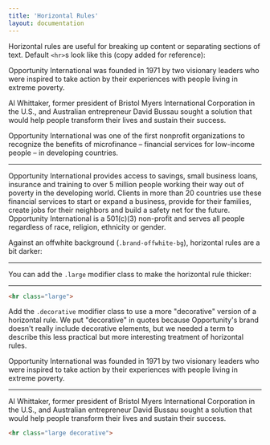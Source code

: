 ```yaml
---
title: 'Horizontal Rules'
layout: documentation
---
```


Horizontal rules are useful for breaking up content or separating sections of text. Default `<hr>`s look like this (copy added for reference):

<div class="demo">
  <p>
    Opportunity International was founded in 1971 by two visionary leaders who were inspired to take action by their experiences with people living in extreme poverty.
  </p>
  <p>
    Al Whittaker, former president of Bristol Myers International Corporation in the U.S., and Australian entrepreneur David Bussau sought a solution that would help people transform their lives and sustain their success.
  </p>
  <p>
    Opportunity International was one of the first nonprofit organizations to recognize the benefits of microfinance – financial services for low-income people – in developing countries.
  </p>
  <hr>
  <p class="small">
    Opportunity International provides access to savings, small business loans, insurance and training to over 5 million people working their way out of poverty in the developing world. Clients in more than 20 countries use these financial services to start or expand a business, provide for their families, create jobs for their neighbors and build a safety net for the future. Opportunity International is a 501(c)(3) non-profit and serves all people regardless of race, religion, ethnicity or gender.
  </p>
</div>

Against an offwhite background (`.brand-offwhite-bg`), horizontal rules are a bit darker:

<div class="demo brand-offwhite-bg">
  <hr>
</div>

You can add the `.large` modifier class to make the horizontal rule thicker:

<div class="demo">
  <hr class="large">
</div>

```html
<hr class="large">
```

Add the `.decorative` modifier class to use a more "decorative" version of a horizontal rule. We put "decorative" in quotes because Opportunity's brand doesn't really include decorative elements, but we needed a term to describe this less practical but more interesting treatment of horizontal rules.

<div class="demo">
  <p>
    Opportunity International was founded in 1971 by two visionary leaders who were inspired to take action by their experiences with people living in extreme poverty.
  </p>
  <hr class="large decorative">
  <p>
    Al Whittaker, former president of Bristol Myers International Corporation in the U.S., and Australian entrepreneur David Bussau sought a solution that would help people transform their lives and sustain their success.
  </p>
</div>

```html
<hr class="large decorative">
```
